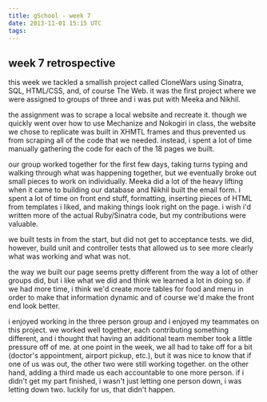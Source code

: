 ```yaml
---
title: gSchool - week 7
date: 2013-11-01 15:15 UTC
tags:
---
```


<h2>week 7 retrospective</h2>

this week we tackled a smallish project called CloneWars using Sinatra, SQL, HTML/CSS, and, of course The Web.  it was the first project where we were assigned to groups of three and i was put with Meeka and Nikhil.

the assignment was to scrape a local website and recreate it.  though we quickly went over how to use Mechanize and Nokogiri in class, the website we chose to replicate was built in XHMTL frames and thus prevented us from scraping all of the code that we needed.  instead, i spent a lot of time manually gathering the code for each of the 18 pages we built.

our group worked together for the first few days, taking turns typing and walking through what was happening together, but we eventually broke out small pieces to work on individually.  Meeka did a lot of the heavy lifting when it came to building our database and Nikhil built the email form.  i spent a lot of time on front end stuff, formatting, inserting pieces of HTML from templates i liked, and making things look right on the page.  i wish i'd written more of the actual Ruby/Sinatra code, but my contributions were valuable.

we built tests in from the start, but did not get to acceptance tests.  we did, however, build unit and controller tests that allowed us to see more clearly what was working and what was not.

the way we built our page seems pretty different from the way a lot of other groups did, but i like what we did and think we learned a lot in doing so.  if we had more time, i think we'd create more tables for food and menu in order to make that information dynamic and of course we'd make the front end look better.

i enjoyed working in the three person group and i enjoyed my teammates on this project.  we worked well together, each contributing something different, and i thought that having an additional team member took a little pressure off of me.  at one point in the week, we all had to take off for a bit (doctor's appointment, airport pickup, etc.), but it was nice to know that if one of us was out, the other two were still working together.  on the other hand, adding a third made us each accountable to one more person.  if i didn't get my part finished, i wasn't just letting one person down, i was letting down two.  luckily for us, that didn't happen.
